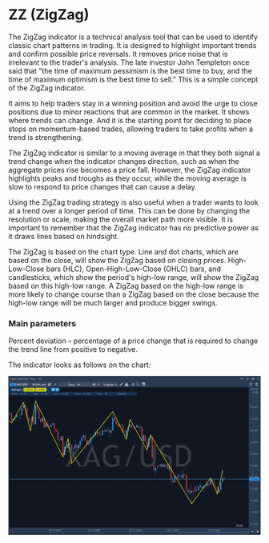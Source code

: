 # ZZ \(ZigZag\)

The ZigZag indicator is a technical analysis tool that can be used to identify classic chart patterns in trading. It is designed to highlight important trends and confirm possible price reversals. It removes price noise that is irrelevant to the trader's analysis. The late investor John Templeton once said that "the time of maximum pessimism is the best time to buy, and the time of maximum optimism is the best time to sell." This is a simple concept of the ZigZag indicator.

It aims to help traders stay in a winning position and avoid the urge to close positions due to minor reactions that are common in the market. It shows where trends can change. And it is the starting point for deciding to place stops on momentum-based trades, allowing traders to take profits when a trend is strengthening. 

The ZigZag indicator is similar to a moving average in that they both signal a trend change when the indicator changes direction, such as when the aggregate prices rise becomes a price fall. However, the ZigZag indicator highlights peaks and troughs as they occur, while the moving average is slow to respond to price changes that can cause a delay.

Using the ZigZag trading strategy is also useful when a trader wants to look at a trend over a longer period of time. This can be done by changing the resolution or scale, making the overall market path more visible. It is important to remember that the ZigZag indicator has no predictive power as it draws lines based on hindsight. 

The ZigZag is based on the chart type. Line and dot charts, which are based on the close, will show the ZigZag based on closing prices. High-Low-Close bars \(HLC\), Open-High-Low-Close \(OHLC\) bars, and candlesticks, which show the period's high-low range, will show the ZigZag based on this high-low range. A ZigZag based on the high-low range is more likely to change course than a ZigZag based on the close because the high-low range will be much larger and produce bigger swings.

### Main parameters

Percent deviation – percentage of a price change that is required to change the trend line from positive to negative.

The indicator looks as follows on the chart:

![](../../../../.gitbook/assets/screenshot_2%20%2834%29.jpg)



